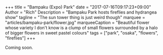 +++
title = "Bampaku (Expo) Park"
date = "2017-07-16T09:17:23+09:00"
Author = "Rich"
Description = "Bampaku Park hosts fireflies and hydrangea show"
tagline = "The sun tower thing is just weird though"
marquee = "articles/bampaku-park/flower.jpg"
marqueeCaption = "Beautiful flower whose variety I don't know is a clump of small flowers surrounded by a halo of bigger flowers in sweet pastel colours"
tags = ["park", "osaka", "flowers", "fireflies"]
+++

Coming soon.
